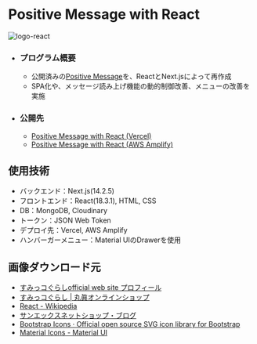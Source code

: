 # Positive Message with React
![logo-react](https://github.com/beginerKosukeT/positiveMessageWithReact/assets/144611948/b16001ba-d424-425b-b0f1-5f9aec164a44)

- ### プログラム概要
  - 公開済みの<a href="https://github.com/beginerKosukeT/positiveMessage">Positive Message</a>を、ReactとNext.jsによって再作成
  - SPA化や、メッセージ読み上げ機能の動的制御改善、メニューの改善を実施

- ### 公開先
  - <a href="https://positive-message-with-react.vercel.app/user/login">Positive Message with React (Vercel)</a>
  - <a href="https://main.dhuz3fbj2ockb.amplifyapp.com">Positive Message with React (AWS Amplify)</a>

## 使用技術
- バックエンド：Next.js(14.2.5)
- フロントエンド：React(18.3.1), HTML, CSS
- DB：MongoDB, Cloudinary
- トークン：JSON Web Token
- デプロイ先：Vercel, AWS Amplify
- ハンバーガーメニュー：Material UIのDrawerを使用

## 画像ダウンロード元
- <a href="https://www.san-x.co.jp/sumikko/profile/">すみっコぐらしofficial web site プロフィール</a>
- <a href="https://sunheart-shop.com/c/gr1/san-x/sumikkogurashi"> すみっコぐらし | 丸眞オンラインショップ</a>
- <a href="https://ja.wikipedia.org/wiki/React"> React - Wikipedia</a>
- <a href="https://www.san-x.co.jp/blog/netshop/2017/10/facebook-7.html">サンエックスネットショップ・ブログ</a>
- <a href="https://icons.getbootstrap.jp">Bootstrap Icons · Official open source SVG icon library for Bootstrap</a>
- <a href="https://mui.com/material-ui/material-icons/">Material Icons - Material UI</a>

